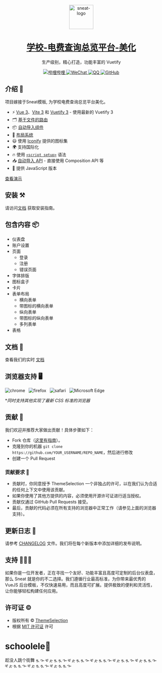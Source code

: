 <p align="center"></p>

<p align="center">
   <a href="https://themeselection.com/item/sneat-free-vuetify-vuejs-admin-template/" target="_blank">
      <img src="https://raw.githubusercontent.com/2547364328luotao/2547364328luotao.github.io/refs/heads/main/img/logo%20(1).png" alt="sneat-logo" width="80px" height="auto">
   </a>
</p>

<h1 align="center">
   <a href="https://themeselection.com/item/sneat-free-vuetify-vuejs-admin-templa/" target="_blank" align="center">
 学校-电费查询总览平台-美化
   </a>
</h1>

<p align="center">生产级别，精心打造，功能丰富的 Vuetify</p>

<p align="center">
   <a href="https://space.bilibili.com/525163001">
      <img src="https://img.shields.io/badge/bilibili-%E7%AC%99%E7%AE%AB%E5%A6%82%E6%A2%A6-FF6D9D?logo=bilibili&logoColor=FF6D9D" alt="哔哩哔哩">
   </a>
   <a href="https://u.wechat.com/EPF8WK3pzJRhBUHQa3aqK1k?s=1" target="_blank">
   <img alt="WeChat" src="https://img.shields.io/badge/WeChat-%EE%85%AA-95EC69?logo=wechat">
   </a>
   <a href="https://qm.qq.com/cgi-bin/qm/qr?k=oig6gaE9LsTQdlHEt8D_Spb_yv8U5B4x">
    <img src="https://img.shields.io/badge/QQ-%E9%9B%A8%E4%B8%AD%E4%B8%81%E9%A6%99%EF%BC%8C%E4%B8%80%E4%B8%9D%E5%BF%A7%E4%BC%A4-00B8E6?logo=qq" alt=" QQ">
  </a>
   <a href="https://github.com/imsyy/SPlayer/tree/v3.0.0-beta.1" target="_blank">
      <img alt="GitHub" src="https://img.shields.io/badge/GitHub-luotao-blue?logo=github"> 
   </a>
</p>

<!-- <kbd>[![Sneat – Vuetify Vuejs Admin Template Demo Screenshot](https://cdn.themeselection.com/ts-assets/sneat/sneat-vuetify-vuejs-admin-template-free/marketing/sneat-vuetify-vuejs-admin-template-free-github.png)](https://themeselection.com/item/sneat-free-vuetify-vuejs-admin-template/)</kbd> -->

## 介绍 🚀

项目嫁接于Sneat模板, 为学校电费查询总览平台美化。

- ⚡️ [Vue 3](https://github.com/vuejs/core)、[Vite 3](https://github.com/vitejs/vite) 和 [Vuetify 3](https://next.vuetifyjs.com/en/) - 使用最新的 Vuetify 3
- 🗂 [基于文件的路由](https://github.com/hannoeru/vite-plugin-pages)
- 📦 [自动导入组件](https://github.com/antfu/unplugin-vue-components)
- 📑 [布局系统](https://github.com/JohnCampionJr/vite-plugin-vue-layouts)
- 😃 使用 [Iconify](https://iconify.design/) 提供的图标集
- 🌍 支持国际化
- 🔥 使用 [`<script setup>`](https://vuejs.org/api/sfc-script-setup.html) 语法
- 📥 [自动导入 API](https://github.com/antfu/unplugin-auto-import) - 直接使用 Composition API 等
- 🦾 提供 JavaScript 版本

[查看演示](https://demos.themeselection.com/sneat-vuetify-vuejs-admin-template-free/demo/dashboar)

## 安装 ⚒️

请访问[文档](https://demos.themeselection.com/sneat-vuetify-vuejs-admin-template/documentation/guide/installation.html) 获取安装指南。

## 包含内容 📦

- 仪表盘
- 账户设置
- 页面
  - 登录
  - 注册
  - 错误页面
- 字体排版
- 图标盒子
- 卡片
- 表单布局
  - 横向表单
  - 带图标的横向表单
  - 纵向表单
  - 带图标的纵向表单
  - 多列表单
- 表格


## 文档 📜

查看我们的实时 [文档](https://demos.themeselection.com/sneat-vuetify-vuejs-admin-template/documentation/)

## 浏览器支持 🖥️

![chrome](https://github.com/nuxt/nuxt/assets/47495003/bbb6d7b0-2db6-4af4-abdc-a73de71dd287)
&nbsp;&nbsp;![firefox](https://github.com/nuxt/nuxt/assets/47495003/bca1f2d0-d597-453b-8525-5c94e36bfc33)
&nbsp;&nbsp;![safari](https://github.com/nuxt/nuxt/assets/47495003/8ecbb395-78fb-40fb-bb59-7301bf8a7e5d)
&nbsp;&nbsp;![Microsoft Edge](https://github.com/nuxt/nuxt/assets/47495003/f945821b-0cbd-464d-8103-824d4d5c4e9a)

*_同时支持其他实现了最新 CSS 标准的浏览器_

## 贡献 🦸

我们欢迎并推荐大家做出贡献！具体步骤如下：

* Fork 仓库（[这里有指南](https://docs.github.com/en/get-started/quickstart/fork-a-repo)）。
* 克隆到你的机器 `git clone https://github.com/YOUR_USERNAME/REPO_NAME`，然后进行修改
* 创建一个 Pull Request

### 贡献要求 🧰

* 贡献时，你同意授予 ThemeSelection 一个非独占的许可，以在我们认为合适的任何上下文中使用该贡献。
* 如果你使用了其他方提供的内容，必须使用开源许可证进行适当授权。
* 贡献仅通过 GitHub Pull Requests 接受。
* 最后，贡献的代码必须在所有支持的浏览器中正常工作（请参见上面的浏览器支持）。

## 更新日志 📆

请参考 [CHANGELOG](CHANGELOG.md) 文件。我们将在每个新版本中添加详细的发布说明。

## 支持 🧑🏻‍💻

如果你是一位开发者，正在寻找一个友好、功能丰富且高度可定制的后台仪表盘，那么 Sneat 就是你的不二选择。我们遵循行业最高标准，为你带来最优秀的 VueJS 后台模板，不仅快速易用，而且高度可扩展。提供极致的便利和灵活性，让你能够轻松构建任何应用。

## 许可证 &copy;

- 版权所有 © [ThemeSelection](https://themeselection.com/)
- 根据 [MIT 许可证](LICENSE) 许可

# schoolele🏫
趁没人跳个街舞  ጿ ኈ ቼ ዽ ጿ ጿ ኈ ቼ ዽ ጿ ጿ ኈ ቼ ዽ ጿ ጿ ኈ ቼ ዽ ጿ ጿ ኈ ቼ ዽ ጿ ጿ ኈ ቼ ዽ ጿ ጿ ኈ ቼ ዽ ጿ ጿ ኈ ቼ ዽ ጿ ጿ ኈ
